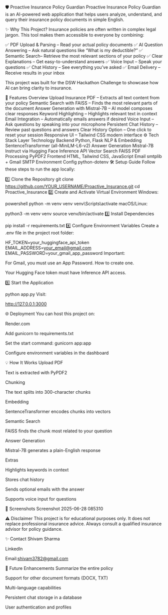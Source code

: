 🛡️ Proactive Insurance Policy Guardian
Proactive Insurance Policy Guardian is an AI-powered web application that helps users analyze, understand, and query their insurance policy documents in simple English.

✨ Why This Project?
Insurance policies are often written in complex legal jargon. This tool makes them accessible to everyone by combining:

✅ PDF Upload & Parsing – Read your actual policy documents
✅ AI Question Answering – Ask natural questions like “What is my deductible?”
✅ Semantic Search– Retrieve the most relevant sections of your policy
✅ Clear Explanations – Get easy-to-understand answers
✅ Voice Input – Speak your questions
✅ Chat History – See everything you’ve asked
✅ Email Delivery – Receive results in your inbox

This project was built for the DSW Hackathon Challenge to showcase how AI can bring clarity to insurance.

🚀 Features Overview
Upload Insurance PDF – Extracts all text content from your policy
Semantic Search with FAISS – Finds the most relevant parts of the document
Answer Generation with Mistral-7B – AI model composes clear responses
Keyword Highlighting – Highlights relevant text in context
Email Integration – Automatically emails answers if desired
Voice Input – Ask questions by speaking into your microphone
Persistent Chat History – Review past questions and answers
Clear History Option – One click to reset your session
Responsive UI – Tailwind CSS modern interface
⚙️ Tech Stack
Layer	Technology
Backend	Python, Flask
NLP & Embedding	SentenceTransformer (all-MiniLM-L6-v2)
Answer Generation	Mistral-7B Instruct via Hugging Face Inference API
Vector Search	FAISS
PDF Processing	PyPDF2
Frontend	HTML, Tailwind CSS, JavaScript
Email	smtplib + Gmail SMTP
Environment Config	python-dotenv
🛠️ Setup Guide
Follow these steps to run the app locally:

1️⃣ Clone the Repository
git clone https://github.com/YOUR_USERNAME/Proactive_Insurance.git cd Proactive_Insurance 2️⃣ Create and Activate Virtual Environment Windows:

powershell python -m venv venv venv\Scripts\activate macOS/Linux:

python3 -m venv venv source venv/bin/activate 3️⃣ Install Dependencies

pip install -r requirements.txt 4️⃣ Configure Environment Variables Create a .env file in the project root folder:

HF_TOKEN=your_huggingface_api_token EMAIL_ADDRESS=your_email@gmail.com EMAIL_PASSWORD=your_gmail_app_password Important:

For Gmail, you must use an App Password. How to create one.

Your Hugging Face token must have Inference API access.

5️⃣ Start the Application

python app.py Visit:

http://127.0.0.1:3000

🌐 Deployment You can host this project on:

Render.com

Add gunicorn to requirements.txt

Set the start command: gunicorn app:app

Configure environment variables in the dashboard

💡 How It Works Upload PDF

Text is extracted with PyPDF2

Chunking

The text splits into 300-character chunks

Embedding

SentenceTransformer encodes chunks into vectors

Semantic Search

FAISS finds the chunk most related to your question

Answer Generation

Mistral-7B generates a plain-English response

Extras

Highlights keywords in context

Stores chat history

Sends optional emails with the answer

Supports voice input for questions

📸 Screenshots Screenshot 2025-06-28 085310

⚠️ Disclaimer This project is for educational purposes only. It does not replace professional insurance advice. Always consult a qualified insurance advisor for policy guidance.

✨ Contact Shivam Sharma

LinkedIn

Email:shivam3782@gmail.com

🌟 Future Enhancements Summarize the entire policy

Support for other document formats (DOCX, TXT)

Multi-language capabilities

Persistent chat storage in a database

User authentication and profiles
